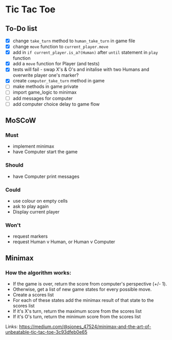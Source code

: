 # Tic Tac Toe

## To-Do list
- [x] change `take_turn` method to `human_take_turn` in game file
- [x] change `move` function to `current_player.move`
- [x] add in `if current_player.is_a?(Human)` after `until` statement in `play` function 
- [x] add a `move` function for Player (and tests)
- [x] tests will fail - swap X's & O's and initalise with two Humans and overwrite player one's marker?
- [x] create `computer_take_turn` method in game
- [ ] make methods in game private
- [ ] import game_logic to minimax
- [ ] add messages for computer 
- [ ] add computer choice delay to game flow

## MoSCoW

### Must
- implement minimax
- have Computer start the game

### Should 
- have Computer print messages

### Could 
- use colour on empty cells
- ask to play again
- Display current player

### Won't
- request markers
- request Human v Human, or Human v Computer

## Minimax

### How the algorithm works:

- If the game is over, return the score from computer's perspective (+/- 1).
- Otherwise, get a list of new game states for every possible move.
- Create a scores list
- For each of these states add the minimax result of that state to the scores list
- If it's X's turn, return the maximum score from the scores list
- If it's O's turn, return the minimum score from the scores list

Links: https://medium.com/@sjones_47524/minimax-and-the-art-of-unbeatable-tic-tac-toe-3c93dfeb0e65
